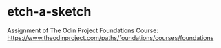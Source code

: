 # etch-a-sketch

Assignment of The Odin Project Foundations Course:
https://www.theodinproject.com/paths/foundations/courses/foundations